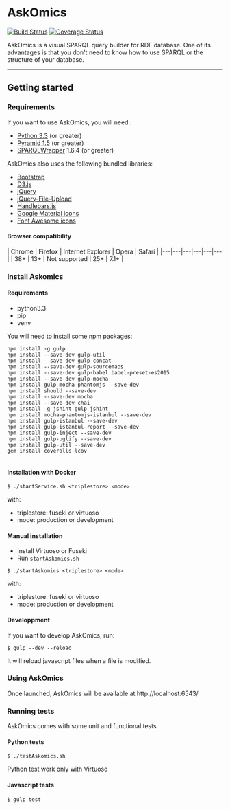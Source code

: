 # AskOmics

[![Build Status](https://travis-ci.org/askomics/askomics.svg?branch=master)](https://travis-ci.org/askomics/askomics)
[![Coverage Status](https://coveralls.io/repos/github/askomics/askomics/badge.svg?branch=master)](https://coveralls.io/github/askomics/askomics?branch=master)


AskOmics is a visual SPARQL query builder for RDF database. One of its advantages
is that you don't need to know how to use SPARQL or the structure of your database.

------------------
## Getting started

### Requirements

If you want to use AskOmics, you will need :

* [Python 3.3](https://www.python.org/downloads/) (or greater)
* [Pyramid 1.5](http://www.pylonsproject.org) (or greater)
* [SPARQLWrapper](https://rdflib.github.io/sparqlwrapper/) 1.6.4 (or greater)

AskOmics also uses the following bundled libraries:

* [Bootstrap](http://getbootstrap.com)
* [D3.js](http://d3js.org)
* [jQuery](http://jquery.com)
* [jQuery-File-Upload](https://github.com/blueimp/jQuery-File-Upload)
* [Handlebars.js](http://handlebarsjs.com/)
* [Google Material icons](https://design.google.com/icons/)
* [Font Awesome icons](http://fontawesome.io/icons/)

#### Browser compatibility

| Chrome | Firefox | Internet Explorer | Opera | Safari |
|---|---|---|---|---|---|
| 38+  | 13+  | Not supported  | 25+  |  7.1+ |

### Install Askomics

#### Requirements

+ python3.3
+ pip
+ venv

You will need to install some [npm](https://www.npmjs.com/package/npm) packages:

```
npm install -g gulp
npm install --save-dev gulp-util
npm install --save-dev gulp-concat
npm install --save-dev gulp-sourcemaps
npm install --save-dev gulp-babel babel-preset-es2015
npm install --save-dev gulp-mocha
npm install gulp-mocha-phantomjs --save-dev
npm install should --save-dev
npm install --save-dev mocha
npm install --save-dev chai
npm install -g jshint gulp-jshint
npm install mocha-phantomjs-istanbul --save-dev
npm install gulp-istanbul --save-dev
npm install gulp-istanbul-report --save-dev
npm install gulp-inject --save-dev
npm install gulp-uglify --save-dev
npm install gulp-util --save-dev
gem install coveralls-lcov


```

#### Installation with Docker


```
$ ./startService.sh <triplestore> <mode>
```
with:

+ triplestore: fuseki or virtuoso
+ mode: production or development

#### Manual installation

+ Install  Virtuoso or Fuseki
+ Run `startAskomics.sh`

```
$ ./startAskomics <triplestore> <mode>
```
with:

+ triplestore: fuseki or virtuoso
+ mode: production or development

#### Developpment

If you want to develop AskOmics, run:

```
$ gulp --dev --reload
```
It will reload javascript files when a file is modified.

### Using AskOmics

Once launched, AskOmics will be available at http://localhost:6543/

### Running tests

AskOmics comes with some unit and functional tests.

#### Python tests

```
$ ./testAskomics.sh
```
Python test work only with Virtuoso

#### Javascript tests

```
$ gulp test
```


